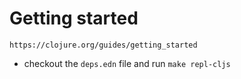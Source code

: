 # Getting started

`https://clojure.org/guides/getting_started`

- checkout the `deps.edn` file and run `make repl-cljs`
